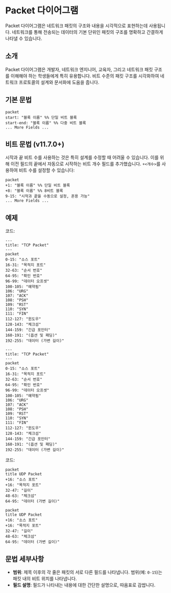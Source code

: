 # Packet 다이어그램

Packet 다이어그램은 네트워크 패킷의 구조와 내용을 시각적으로 표현하는데 사용됩니다. 네트워크를 통해 전송되는 데이터의 기본 단위인 패킷의 구조를 명확하고 간결하게 나타낼 수 있습니다.

## 소개

Packet 다이어그램은 개발자, 네트워크 엔지니어, 교육자, 그리고 네트워크 패킷 구조를 이해해야 하는 학생들에게 특히 유용합니다. 비트 수준의 패킷 구조를 시각화하여 네트워크 프로토콜의 설계와 문서화에 도움을 줍니다.

## 기본 문법

```text
packet
start: "블록 이름" %% 단일 비트 블록
start-end: "블록 이름" %% 다중 비트 블록
... More Fields ...
```

## 비트 문법 (v11.7.0+)

시작과 끝 비트 수를 사용하는 것은 특히 설계를 수정할 때 어려울 수 있습니다. 이를 위해 이전 필드의 끝에서 자동으로 시작하는 비트 개수 필드를 추가했습니다. `+<개수>`를 사용하여 비트 수를 설정할 수 있습니다:

```text
packet
+1: "블록 이름" %% 단일 비트 블록
+8: "블록 이름" %% 8비트 블록
9-15: "시작과 끝을 수동으로 설정, 혼용 가능"
... More Fields ...
```

## 예제

코드:

```text
---
title: "TCP Packet"
---
packet
0-15: "소스 포트"
16-31: "목적지 포트"
32-63: "순서 번호"
64-95: "확인 번호"
96-99: "데이터 오프셋"
100-105: "예약됨"
106: "URG"
107: "ACK"
108: "PSH"
109: "RST"
110: "SYN"
111: "FIN"
112-127: "윈도우"
128-143: "체크섬"
144-159: "긴급 포인터"
160-191: "(옵션 및 패딩)"
192-255: "데이터 (가변 길이)"

```

```mermaid
---
title: "TCP Packet"
---
packet
0-15: "소스 포트"
16-31: "목적지 포트"
32-63: "순서 번호"
64-95: "확인 번호"
96-99: "데이터 오프셋"
100-105: "예약됨"
106: "URG"
107: "ACK"
108: "PSH"
109: "RST"
110: "SYN"
111: "FIN"
112-127: "윈도우"
128-143: "체크섬"
144-159: "긴급 포인터"
160-191: "(옵션 및 패딩)"
192-255: "데이터 (가변 길이)"

```

코드:

```text
packet
title UDP Packet
+16: "소스 포트"
+16: "목적지 포트"
32-47: "길이"
48-63: "체크섬"
64-95: "데이터 (가변 길이)"

```

```mermaid
packet
title UDP Packet
+16: "소스 포트"
+16: "목적지 포트"
32-47: "길이"
48-63: "체크섬"
64-95: "데이터 (가변 길이)"

```

## 문법 세부사항

- **범위**: 제목 이후의 각 줄은 패킷의 서로 다른 필드를 나타냅니다. 범위(예: `0-15`)는 패킷 내의 비트 위치를 나타냅니다.
- **필드 설명**: 필드가 나타내는 내용에 대한 간단한 설명으로, 따옴표로 감쌉니다.
